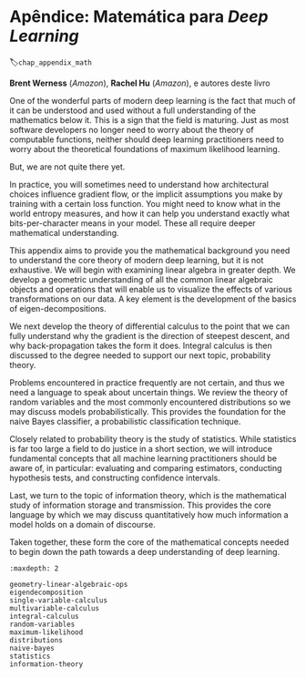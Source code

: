 # Apêndice: Matemática para *Deep Learning*
:label:`chap_appendix_math`

**Brent Werness** (*Amazon*), **Rachel Hu** (*Amazon*), e autores deste livro


One of the wonderful parts of modern deep learning is the fact that much of it can be understood and used without a full understanding of the mathematics below it.  This is a sign that the field is maturing.  Just as most software developers no longer need to worry about the theory of computable functions, neither should deep learning practitioners need to worry about the theoretical foundations of maximum likelihood learning.

But, we are not quite there yet.

In practice, you will sometimes need to understand how architectural choices influence gradient flow, or the implicit assumptions you make by training with a certain loss function.  You might need to know what in the world entropy measures, and how it can help you understand exactly what bits-per-character means in your model.  These all require deeper mathematical understanding.

This appendix aims to provide you the mathematical background you need to understand the core theory of modern deep learning, but it is not exhaustive.  We will begin with examining linear algebra in greater depth.  We develop a geometric understanding of all the common linear algebraic objects and operations that will enable us to visualize the effects of various transformations on our data.  A key element is the development of the basics of eigen-decompositions.

We next develop the theory of differential calculus to the point that we can fully understand why the gradient is the direction of steepest descent, and why back-propagation takes the form it does.  Integral calculus is then discussed to the degree needed to support our next topic, probability theory.

Problems encountered in practice frequently are not certain, and thus we need a language to speak about uncertain things.  We review the theory of random variables and the most commonly encountered distributions so we may discuss models probabilistically.  This provides the foundation for the naive Bayes classifier, a probabilistic classification technique.

Closely related to probability theory is the study of statistics.  While statistics is far too large a field to do justice in a short section, we will introduce fundamental concepts that all machine learning practitioners should be aware of, in particular: evaluating and comparing estimators, conducting hypothesis tests, and constructing confidence intervals.

Last, we turn to the topic of information theory, which is the mathematical study of information storage and transmission.  This provides the core language by which we may discuss quantitatively how much information a model holds on a domain of discourse.

Taken together, these form the core of the mathematical concepts needed to begin down the path towards a deep understanding of deep learning.

```toc
:maxdepth: 2

geometry-linear-algebraic-ops
eigendecomposition
single-variable-calculus
multivariable-calculus
integral-calculus
random-variables
maximum-likelihood
distributions
naive-bayes
statistics
information-theory
```

<!--stackedit_data:
eyJoaXN0b3J5IjpbLTEyNjc2MTgzNjFdfQ==
-->